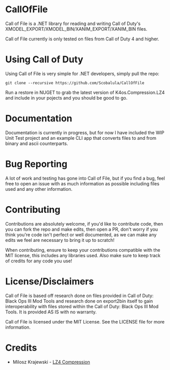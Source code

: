 # CallOfFile

Call of File is a .NET library for reading and writing Call of Duty's XMODEL_EXPORT/XMODEL_BIN/XANIM_EXPORT/XANIM_BIN files.

Call of File currently is only tested on files from Call of Duty 4 and higher.

# Using Call of Duty

Using Call of File is very simple for .NET developers, simply pull the repo:

`git clone --recursive https://github.com/Scobalula/CallOfFile`

Run a restore in NUGET to grab the latest version of K4os.Compression.LZ4 and include in your pojects and you should be good to go.

# Documentation

Documentation is currently in progress, but for now I have included the WIP Unit Test project and an example CLI app that converts files to and from binary and ascii counterparts.

# Bug Reporting

A lot of work and testing has gone into Call of File, but if you find a bug, feel free to open an issue with as much information as possible including files used and any other information.

# Contributing

Contributions are absolutely welcome, if you'd like to contribute code, then you can fork the repo and make edits, then open a PR, don't worry if you think you're code isn't perfect or well documented, as we can make any edits we feel are necessary to bring it up to scratch!

When contributing, ensure to keep your contributions compatible with the MIT license, this includes any libraries used. Also make sure to keep track of credits for any code you use!

# License/Disclaimers

Call of File is based off research done on files provided in Call of Duty: Black Ops III Mod Tools and research done on export2bin itself to gain interoperability with files stored within the Call of Duty: Black Ops III Mod Tools. It is provided AS IS with no warranty.

Call of File is licensed under the MIT License. See the LICENSE file for more information.

# Credits

* Milosz Krajewski - [LZ4 Compression](https://github.com/MiloszKrajewski/K4os.Compression.LZ4)